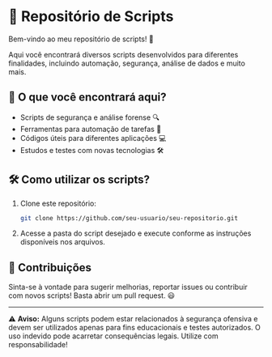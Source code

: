 # 📂 Repositório de Scripts

Bem-vindo ao meu repositório de scripts! 🚀

Aqui você encontrará diversos scripts desenvolvidos para diferentes finalidades, incluindo automação, segurança, análise de dados e muito mais.

## 📌 O que você encontrará aqui?
- Scripts de segurança e análise forense 🔍
- Ferramentas para automação de tarefas 🤖
- Códigos úteis para diferentes aplicações 💻
- Estudos e testes com novas tecnologias 🛠️

## 🛠️ Como utilizar os scripts?
1. Clone este repositório:
   ```sh
   git clone https://github.com/seu-usuario/seu-repositorio.git
   ```
2. Acesse a pasta do script desejado e execute conforme as instruções disponíveis nos arquivos.

## 📢 Contribuições
Sinta-se à vontade para sugerir melhorias, reportar issues ou contribuir com novos scripts! Basta abrir um pull request. 😃

---
⚠️ **Aviso:** Alguns scripts podem estar relacionados à segurança ofensiva e devem ser utilizados apenas para fins educacionais e testes autorizados. O uso indevido pode acarretar consequências legais. Utilize com responsabilidade!

